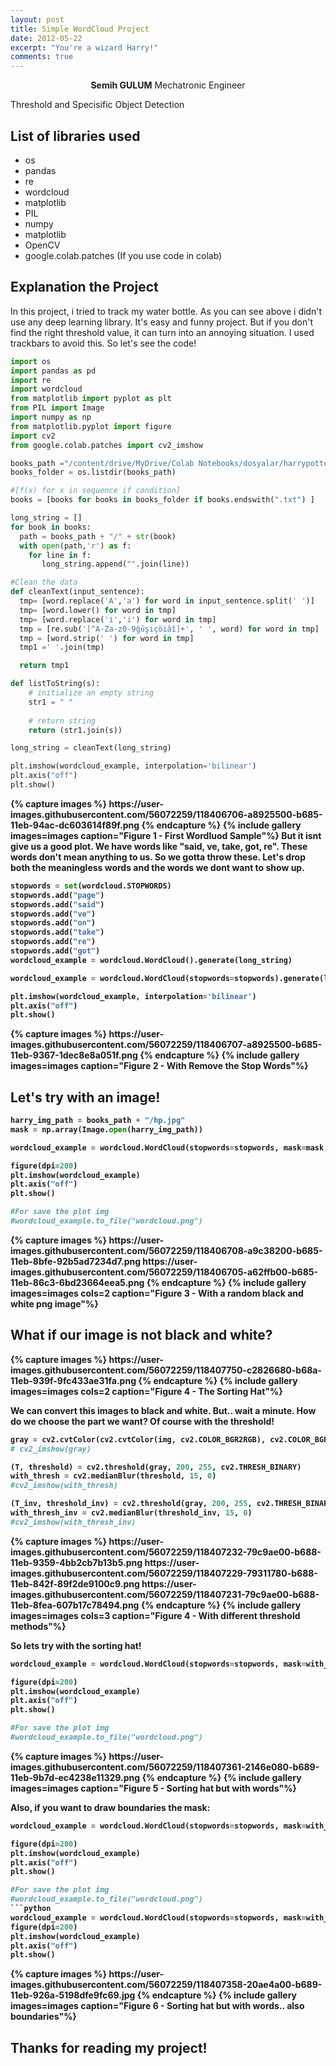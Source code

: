```yaml
---
layout: post
title: Simple WordCloud Project
date: 2012-05-22
excerpt: "You're a wizard Harry!"
comments: true
---
```

    
<center><b>Semih GULUM</b>    Mechatronic Engineer </center>

Threshold and Specisific Object Detection

## List of libraries used
* os
* pandas 
* re
* wordcloud
* matplotlib
* PIL
* numpy
* matplotlib
* OpenCV
* google.colab.patches (If you use code in colab)


## Explanation the Project

In this project, i tried to track my water bottle. As you can see above i didn't use any deep learning library. It's easy and funny project. But if you don't find the right threshold value, it can turn into an annoying situation. I used trackbars to avoid this. So let's see the code!

```python
import os
import pandas as pd
import re
import wordcloud
from matplotlib import pyplot as plt
from PIL import Image
import numpy as np
from matplotlib.pyplot import figure
import cv2
from google.colab.patches import cv2_imshow

books_path ="/content/drive/MyDrive/Colab Notebooks/dosyalar/harrypotter" 
books_folder = os.listdir(books_path)

#[f(x) for x in sequence if condition]
books = [books for books in books_folder if books.endswith(".txt") ]

long_string = []
for book in books:
  path = books_path + "/" + str(book)
  with open(path,'r') as f:
    for line in f:
       long_string.append("".join(line))

#Clean the data
def cleanText(input_sentence):
  tmp= [word.replace('A','a') for word in input_sentence.split(' ')]
  tmp= [word.lower() for word in tmp]
  tmp= [word.replace('i̇','i') for word in tmp]
  tmp = [re.sub('[^A-Za-z0-9ğüşıçöiâî]+', ' ', word) for word in tmp]
  tmp = [word.strip(' ') for word in tmp]
  tmp1 =' '.join(tmp)

  return tmp1

def listToString(s): 
    # initialize an empty string
    str1 = " " 
    
    # return string  
    return (str1.join(s))

long_string = cleanText(long_string)

plt.imshow(wordcloud_example, interpolation='bilinear')
plt.axis("off")
plt.show()
```
<b>
{% capture images %}
	https://user-images.githubusercontent.com/56072259/118406706-a8925500-b685-11eb-94ac-dc603614f89f.png
{% endcapture %}
{% include gallery images=images caption="Figure 1 - First Wordluod Sample"%}
<b>
But it isnt give us a good plot. We have words like "said, ve, take, got, re". These words don't mean anything to us. So we gotta throw these. Let's drop both the meaningless words and the words we dont want to show up.

```python
stopwords = set(wordcloud.STOPWORDS)
stopwords.add("page")
stopwords.add("said")
stopwords.add("ve")
stopwords.add("on")
stopwords.add("take")
stopwords.add("re")
stopwords.add("got")
wordcloud_example = wordcloud.WordCloud().generate(long_string)

wordcloud_example = wordcloud.WordCloud(stopwords=stopwords).generate(long_string)

plt.imshow(wordcloud_example, interpolation='bilinear')
plt.axis("off")
plt.show()
```
<b>
{% capture images %}
	https://user-images.githubusercontent.com/56072259/118406707-a8925500-b685-11eb-9367-1dec8e8a051f.png
{% endcapture %}
{% include gallery images=images caption="Figure 2 - With Remove the Stop Words"%}
<b>

## Let's try with an image!
```python
harry_img_path = books_path + "/hp.jpg"
mask = np.array(Image.open(harry_img_path))

wordcloud_example = wordcloud.WordCloud(stopwords=stopwords, mask=mask, background_color="white").generate(long_string)

figure(dpi=200)
plt.imshow(wordcloud_example)
plt.axis("off")
plt.show()

#For save the plot img 
#wordcloud_example.to_file("wordcloud.png")
```

<b>
{% capture images %}
	https://user-images.githubusercontent.com/56072259/118406708-a9c38200-b685-11eb-8bfe-92b5ad7234d7.png
	https://user-images.githubusercontent.com/56072259/118406705-a62ffb00-b685-11eb-86c3-6bd23664eea5.png
{% endcapture %}
{% include gallery images=images cols=2 caption="Figure 3 - With a random black and white png image"%}
<b>

## What if our image is not black and white?

<b>
{% capture images %}
	https://user-images.githubusercontent.com/56072259/118407750-c2826680-b68a-11eb-939f-9fc433ae31fa.png
{% endcapture %}
{% include gallery images=images cols=2 caption="Figure 4 - The Sorting Hat"%}
<b>

We can convert this images to black and white. But.. wait a minute. How do we choose the part we want? Of course with the threshold!

```python
gray = cv2.cvtColor(cv2.cvtColor(img, cv2.COLOR_BGR2RGB), cv2.COLOR_BGR2GRAY)
# cv2_imshow(gray)

(T, threshold) = cv2.threshold(gray, 200, 255, cv2.THRESH_BINARY)
with_thresh = cv2.medianBlur(threshold, 15, 0)
#cv2_imshow(with_thresh)

(T_inv, threshold_inv) = cv2.threshold(gray, 200, 255, cv2.THRESH_BINARY_INV)
with_thresh_inv = cv2.medianBlur(threshold_inv, 15, 0)
#cv2_imshow(with_thresh_inv)
```

<b>
{% capture images %}
	https://user-images.githubusercontent.com/56072259/118407232-79c9ae00-b688-11eb-9359-4bb2cb7b13b5.png
	https://user-images.githubusercontent.com/56072259/118407229-79311780-b688-11eb-842f-89f2de9100c9.png
	https://user-images.githubusercontent.com/56072259/118407231-79c9ae00-b688-11eb-8fea-607b17c78494.png
{% endcapture %}
{% include gallery images=images cols=3 caption="Figure 4 - With different threshold methods"%}
<b>

So lets try with the sorting hat!
```python
wordcloud_example = wordcloud.WordCloud(stopwords=stopwords, mask=with_thresh, background_color="white").generate(long_string)

figure(dpi=200)
plt.imshow(wordcloud_example)
plt.axis("off")
plt.show()

#For save the plot img 
#wordcloud_example.to_file("wordcloud.png")
```
<b>
{% capture images %}
	https://user-images.githubusercontent.com/56072259/118407361-2146e080-b689-11eb-9b7d-ec4238e11329.png
{% endcapture %}
{% include gallery images=images caption="Figure 5 - Sorting hat but with words"%}
<b>

Also, if you want to draw boundaries the mask:
```python
wordcloud_example = wordcloud.WordCloud(stopwords=stopwords, mask=with_thresh, background_color="white").generate(long_string)

figure(dpi=200)
plt.imshow(wordcloud_example)
plt.axis("off")
plt.show()

#For save the plot img 
#wordcloud_example.to_file("wordcloud.png")
```python
wordcloud_example = wordcloud.WordCloud(stopwords=stopwords, mask=with_thresh, contour_width=3, contour_color='firebrick', background_color="white").generate(long_string)
figure(dpi=200)
plt.imshow(wordcloud_example)
plt.axis("off")
plt.show()
```
<b>
{% capture images %}
	https://user-images.githubusercontent.com/56072259/118407358-20ae4a00-b689-11eb-926a-5198dfe9fc69.jpg
{% endcapture %}
{% include gallery images=images caption="Figure 6 - Sorting hat but with words.. also boundaries"%}
<b>


## Thanks for reading my project!